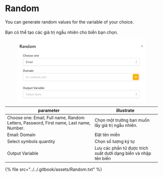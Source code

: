 # Random

You can generate random values ​​for the variable of your choice.\
\
Bạn có thể tạo các giá trị ngẫu nhiên cho biến bạn chọn.



<figure><img src="../../.gitbook/assets/Random.png" alt=""><figcaption></figcaption></figure>



| parameter                                                                              | illustrate                                                      |
| -------------------------------------------------------------------------------------- | --------------------------------------------------------------- |
| Choose one: Email, Full name, Random Letters, Password, First name, Last name, Number. | Chọn một trường bạn muốn lấy giá trị ngẫu nhiên.                |
| Email: Domain                                                                          | Đặt tên miền                                                    |
| Select symbols quantity                                                                | Chọn số lượng ký tự                                             |
| Output Variable                                                                        | Lưu các phần tử được trích xuất dưới dạng biến và nhập tên biến |



{% file src="../../.gitbook/assets/Random.txt" %}
